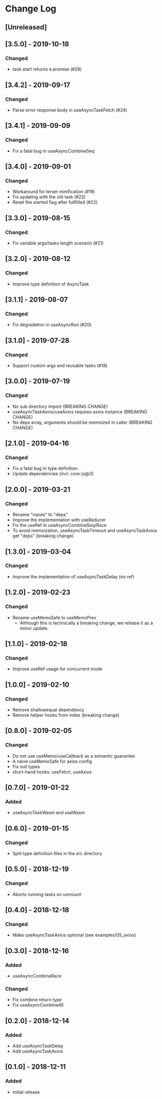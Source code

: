 # Change Log

## [Unreleased]

## [3.5.0] - 2019-10-18
### Changed
- task.start returns a promise (#28)

## [3.4.2] - 2019-09-17
### Changed
- Parse error response body in useAsyncTaskFetch (#24)

## [3.4.1] - 2019-09-09
### Changed
- Fix a fatal bug in useAsyncCombineSeq

## [3.4.0] - 2019-09-01
### Changed
- Workaround for terser minification (#19)
- Fix updating with the old task (#22)
- Reset the started flag after fullfilled (#22)

## [3.3.0] - 2019-08-15
### Changed
- Fix variable args/tasks length scenario (#21)

## [3.2.0] - 2019-08-12
### Changed
- Improve type definition of AsyncTask

## [3.1.1] - 2019-08-07
### Changed
- Fix degradation in useAsyncRun (#20)

## [3.1.0] - 2019-07-28
### Changed
- Support custom args and reusable tasks (#18)

## [3.0.0] - 2019-07-19
### Changed
- No sub directory import (BREAKING CHANGE)
- useAsyncTaskAxios/useAxios requires axios instance (BREAKING CHANGE)
- No deps array, arguments should be memoized in caller (BREAKING CHANGE)

## [2.1.0] - 2019-04-16
### Changed
- Fix a fatal bug in type definition.
- Update dependencies (incl. core-js@3)

## [2.0.0] - 2019-03-21
### Changed
- Rename "inputs" to "deps"
- Improve the implementation with useReducer
- Fix the useRef in useAsyncCombineSeq/Race
- To avoid memoization, useAsyncTaskTimeout and useAsyncTaskAxios get "deps" (breaking change)

## [1.3.0] - 2019-03-04
### Changed
- Improve the implementation of useAsyncTaskDelay (no ref)

## [1.2.0] - 2019-02-23
### Changed
- Rename useMemoSafe to useMemoPrev
  - Although this is technically a breaking change, we release it as a minor update.

## [1.1.0] - 2019-02-18
### Changed
- Improve useRef usage for concurrent mode

## [1.0.0] - 2019-02-10
### Changed
- Remove shallowequal dependency
- Remove helper hooks from index (breaking change)

## [0.8.0] - 2019-02-05
### Changed
- Do not use useMemo/useCallback as a semantic guarantee
- A naive useMemoSafe for axios config
- Fix null types
- short-hand hooks: useFetch, useAxios

## [0.7.0] - 2019-01-22
### Added
- useAsyncTaskWasm and useWasm

## [0.6.0] - 2019-01-15
### Changed
- Split type definition files in the src directory

## [0.5.0] - 2018-12-19
### Changed
- Aborts running tasks on unmount

## [0.4.0] - 2018-12-18
### Changed
- Make useAsyncTaskAxios optional (see examples/05_axios)

## [0.3.0] - 2018-12-16
### Added
- useAsyncCombineRace
### Changed
- Fix combine return type
- Fix useAsyncCombineAll

## [0.2.0] - 2018-12-14
### Added
- Add useAsyncTaskDelay
- Add useAsyncTaskAxios

## [0.1.0] - 2018-12-11
### Added
- Initial release
